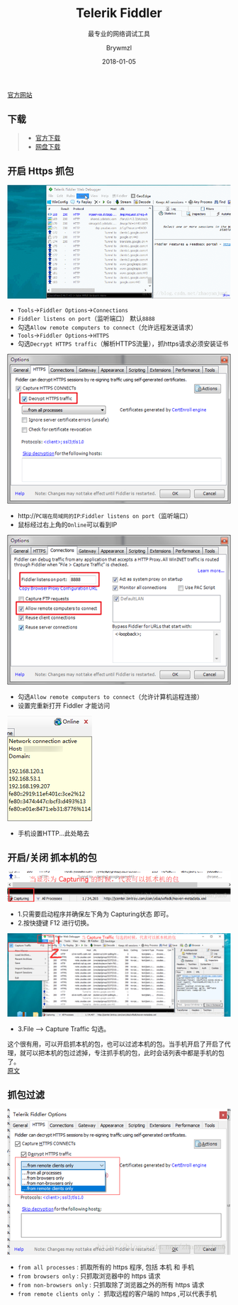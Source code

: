 ﻿---
layout:     post
title:      Telerik Fiddler
subtitle:   最专业的网络调试工具
date:       2018-01-05
author:     Brywmzl
header-img: img/Fiddler/banner_promotional_section.png
catalog: true
tags:
    - Telerik Fiddler
    - 网络
---

[官方网站](https://www.telerik.com/fiddler)  

## 下载
>- [官方下载](https://telerik-fiddler.s3.amazonaws.com/fiddler/FiddlerSetup.exe)  
>- [网盘下载](https://pan.baidu.com/s/1pK8p2xt)  

## 开启 Https 抓包
![](https://github.com/Brywmzl/Brywmzl.github.io/raw/master/img/Fiddler/3.gif)  

* `Tools`->`Fiddler Options`->`Connections`
* `Fiddler listens on port`（监听端口） 默认`8888`
* 勾选`Allow remote computers to connect`（允许远程发送请求）
* `Tools`->`Fiddler Options`->`HTTPS`
* 勾选`Decrypt HTTPS traffic`（解析HTTPS流量），抓https请求必须安装证书

![](https://github.com/Brywmzl/Brywmzl.github.io/raw/master/img/Fiddler/0.png)  
* http://`PC端在局域网的IP`:`Fiddler listens on port`（监听端口）
* 鼠标经过右上角的`Online`可以看到IP

![](https://github.com/Brywmzl/Brywmzl.github.io/raw/master/img/Fiddler/1.png)  
* 勾选`Allow remote computers to connect`（允许计算机运程连接）
* 设置完重新打开 Fiddler 才能访问

![](https://github.com/Brywmzl/Brywmzl.github.io/raw/master/img/Fiddler/2.png) 
* 手机设置HTTP...此处略去

## 开启/关闭 抓本机的包
![](https://github.com/Brywmzl/Brywmzl.github.io/raw/master/img/Fiddler/5.png)  
* 1.只需要启动程序并确保左下角为 Capturing状态 即可。
* 2.按快捷键 F12 进行切换。  

![](https://github.com/Brywmzl/Brywmzl.github.io/raw/master/img/Fiddler/6.png)  
* 3.File –> Capture Traffic 勾选。  

这个很有用，可以开启抓本机的包，也可以过滤本机的包。当手机开启了开启了代理，就可以把本机的包过滤掉，专注抓手机的包，此时会话列表中都是手机的包了。  
[原文](https://blog.csdn.net/zhaoyanjun6/article/details/72956016)  

## 抓包过滤
![](https://github.com/Brywmzl/Brywmzl.github.io/raw/master/img/Fiddler/4.png)  
* `from all processes` : 抓取所有的 https 程序, 包括 本机 和 手机
* `from browsers only` : 只抓取浏览器中的 https 请求
* `from non-browsers only` : 只抓取除了浏览器之外的所有 https 请求
* `from remote clients only` ： 抓取远程的客户端的 https ,可以代表手机